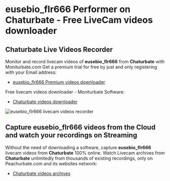 # eusebio_flr666 Performer on Chaturbate - Free LiveCam videos downloader

## Chaturbate Live Videos Recorder

Monitor and record livecam videos of **eusebio_flr666** from **Chaturbate** with Moniturbate.com
Get a premium trial for free by just and only registering with your Email address:
* [eusebio_flr666 Premium videos downloader](https://moniturbate.com/request-demo-licence-key.html)

Free livecam videos downloader - Moniturbate Software:
* [Chaturbate videos downloader](https://moniturbate.com/moniturbate-download-software.html)

![eusebio_flr666 livecam videos recorder](https://peachurnet.com/templates/moniturbate-software.png)


## Capture eusebio_flr666 videos from the Cloud and watch your recordings on Streaming

Without the need of downloading a software, capture **eusebio_flr666** livecam videos from **Chaturbate** 100% online.
Watch Livecam archives from **Chaturbate** unlimitedly from thousands of existing recordings, only on Peachurbate.com and its websites network:
* [Chaturbate videos archives](https://peachurnet.com/)